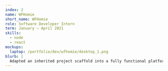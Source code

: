 ```yaml
---
index: 2
name: WFHomie
short_name: WFHomie
role: Software Developer Intern
term: January – April 2021
skills:
  - node
  - react
mockups:
  laptop: /portfolio/dev/wfhomie/desktop_1.png
blurb: |
  Adapted an inherited project scaffold into a fully functional platform for events for remote-first work teams. Major projects include implementing CI/CD using Gitlab CI, with automated feature preview deployments and build status notifications.
---
```

